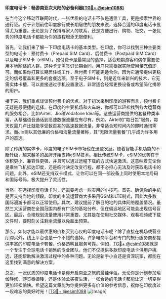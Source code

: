 **印度电话卡：畅游南亚次大陆的必备利器[[TG💪+ @esim1088](https://t.me/s/esim1088)]**

在当今这个移动互联网时代，一张优质的电话卡不仅是通信工具，更是探索世界的通行证。对于计划前往印度旅行或长期居住的朋友来说，选择合适的印度电话卡显得尤为重要。无论是为了保持与家人的联系，还是方便出行、购物、社交，一张优秀的印度电话卡都能为你的旅程增添无限便利。

首先，让我们来了解一下印度电话卡的基本类型。在印度，你可以找到三种主要类型的电话卡：预付费卡（Prepaid SIM Card）、后付费卡（Postpaid SIM Card）以及电子SIM卡（eSIM）。预付费卡是最常见的选择，适合短期游客和偶尔需要使用本地网络的人群。这种卡无需签订长期合同，用户只需根据实际使用量充值即可。而如果你打算长期居住或工作，后付费卡可能更适合你，因为它通常提供更稳定的信号覆盖和更多的套餐选项。至于电子SIM卡，则是近年来新兴的技术，它无需实体卡槽，可以直接通过手机设置激活，非常适合经常更换设备或希望简化携带的用户。

接下来，我们重点谈谈预付费卡的优点。对于初次来到印度的游客而言，预付费卡无疑是最便捷的选择。在印度的主要机场和火车站，你都可以轻松找到各大运营商的服务柜台，比如Airtel、Jio和Vodafone Idea等。这些运营商提供的套餐种类丰富，从基础语音通话到高速数据流量应有尽有。例如，Airtel的“每日包”服务，每天仅需几卢比就能享受数百兆的高速数据流量，非常适合短时间内的即时通讯需求。而Jio则以其低廉的价格和海量流量著称，其“无限流量套餐”几乎成为许多用户的首选。

除了传统的实体卡，印度的电子SIM卡市场也在迅速发展。随着智能手机功能的不断升级，越来越多的品牌开始支持eSIM技术。相比传统SIM卡，eSIM的优势在于体积更小、兼容性更强，并且可以通过远程下载的方式快速激活。这意味着无论你是乘坐飞机抵达印度，还是临时决定改变行程，都不必担心无法及时获取电话卡的问题。此外，eSIM还支持双卡模式，让你可以在同一部设备上同时使用本地号码和国际号码，极大提升了灵活性。

当然，在选择印度电话卡时，还需要考虑一些实用的小技巧。首先，确保你的手机是否支持当地的频段。印度的主流运营商大多采用GSM和LTE制式，因此大多数国际漫游卡都可以正常使用。其次，建议提前了解目的地的具体网络覆盖情况。虽然三大运营商在全国范围内都有广泛的基站分布，但在偏远地区可能会出现信号盲区。最后，合理规划流量使用非常重要。尤其是在使用社交媒体、观看视频或下载文件时，要时刻关注剩余流量以免超出预算。

那么，如何才能以最优惠的价格买到心仪的印度电话卡呢？除了直接在机场或营业厅购买外，线上平台也是一个不错的选择。许多电商平台和专门的旅行服务商都提供丰富的印度电话卡套餐，价格透明且服务可靠。例如，[TG💪+ @esim1088](https://t.me/s/esim1088)就是一个专注于全球电话卡销售的专业团队，他们不仅提供多款印度电话卡供用户挑选，还能帮助解决激活过程中的各种问题。无论是新手小白还是资深玩家，都能在这里找到满意的解决方案。

总之，一张优质的印度电话卡是你开启南亚之旅的最佳伴侣。无论你是计划参加瑜伽静修、游览泰姬陵，还是体验孟买夜生活，一张合适的电话卡都能让这一切变得更加轻松愉快。希望这篇文章能为你提供更多有价值的参考信息，祝你在印度度过一段难忘的美好时光！[[TG💪+ @esim1088](https://t.me/s/esim1088) ![Image](https://i.postimg.cc/4NQfJmqS/Snipaste-2025-05-13-00-14-12.png)]